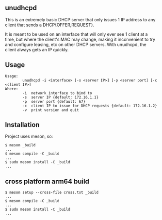 ## unudhcpd

This is an extremely basic DHCP server that only issues 1 IP address to any client that sends a DHCP{OFFER,REQUEST}.

It is meant to be used on an interface that will only ever see 1 client at a
time, but where the client's MAC may change, making it inconvenient to try and
configure leasing, etc on other DHCP servers. With unudhcpd, the client always
gets an IP quickly.


## Usage
```
Usage:
        unudhcpd -i <interface> [-s <server IP>] [-p <server port] [-c <client IP>]
Where:
        -i  network interface to bind to
        -s  server IP {default: 172.16.1.1}
        -p  server port {default: 67}
        -c  client IP to issue for DHCP requests {default: 172.16.1.2}
        -v  print version and quit
```

## Installation

Project uses meson, so:

```
$ meson _build
...
$ meson compile -C _build
...
$ sudo meson install -C _build
...
```

## cross platform arm64 build
```
$ meson setup --cross-file cross.txt _build
...
$ meson compile -C _build
...
$ sudo meson install -C _build
...
```

